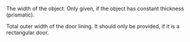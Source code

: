 The width of the object. Only given, if the object has constant thickness (prismatic).


<!-- comment -->


Total outer width of the door lining. It should only be provided, if it is a rectangular door.

